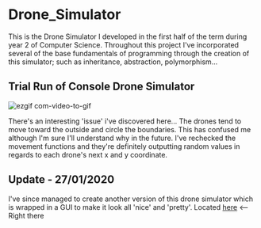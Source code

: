 # Drone_Simulator
This is the Drone Simulator I developed in the first half of the term during year 2 of Computer Science. Throughout this project I've incorporated several of the base fundamentals of programming through the creation of this simulator; such as inheritance, abstraction, polymorphism...
## Trial Run of Console Drone Simulator
![ezgif com-video-to-gif](https://github.com/zardoss/Drone_Simulator/blob/master/Drone_Project/gifs/TrialRun.gif)

There's an interesting 'issue' i've discovered here... The drones tend to move toward the outside and circle the boundaries. This has confused me although I'm sure I'll understand why in the future. I've rechecked the movement functions and they're definitely outputting random values in regards to each drone's next x and y coordinate.
## Update - 27/01/2020
I've since managed to create another version of this drone simulator which is wrapped in a GUI to make it look all 'nice' and 'pretty'. 
Located [here](https://github.com/zardoss/GUI---Drone-Simulator) <-- Right there
